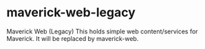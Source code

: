 # maverick-web-legacy
Maverick Web (Legacy)
This holds simple web content/services for Maverick.  It will be replaced by maverick-web.
